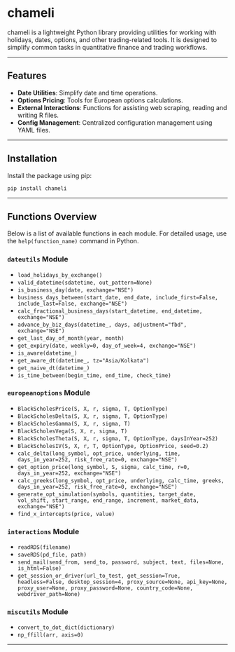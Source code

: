 # chameli

chameli is a lightweight Python library providing utilities for working with holidays, dates, options, and other trading-related tools. It is designed to simplify common tasks in quantitative finance and trading workflows.

---

## Features

- **Date Utilities**: Simplify date and time operations.
- **Options Pricing**: Tools for European options calculations.
- **External Interactions**: Functions for assisting web scraping, reading and writing R files.
- **Config Management**: Centralized configuration management using YAML files.

---

## Installation

Install the package using pip:

```bash
pip install chameli
```

---

## Functions Overview

Below is a list of available functions in each module. For detailed usage, use the `help(function_name)` command in Python.

### `dateutils` Module
- `load_holidays_by_exchange()`
- `valid_datetime(sdatetime, out_pattern=None)`
- `is_business_day(date, exchange="NSE")`
- `business_days_between(start_date, end_date, include_first=False, include_last=False, exchange="NSE")`
- `calc_fractional_business_days(start_datetime, end_datetime, exchange="NSE")`
- `advance_by_biz_days(datetime_, days, adjustment="fbd", exchange="NSE")`
- `get_last_day_of_month(year, month)`
- `get_expiry(date, weekly=0, day_of_week=4, exchange="NSE")`
- `is_aware(datetime_)`
- `get_aware_dt(datetime_, tz="Asia/Kolkata")`
- `get_naive_dt(datetime_)`
- `is_time_between(begin_time, end_time, check_time)`

### `europeanoptions` Module
- `BlackScholesPrice(S, X, r, sigma, T, OptionType)`
- `BlackScholesDelta(S, X, r, sigma, T, OptionType)`
- `BlackScholesGamma(S, X, r, sigma, T)`
- `BlackScholesVega(S, X, r, sigma, T)`
- `BlackScholesTheta(S, X, r, sigma, T, OptionType, daysInYear=252)`
- `BlackScholesIV(S, X, r, T, OptionType, OptionPrice, seed=0.2)`
- `calc_delta(long_symbol, opt_price, underlying, time, days_in_year=252, risk_free_rate=0, exchange="NSE")`
- `get_option_price(long_symbol, S, sigma, calc_time, r=0, days_in_year=252, exchange="NSE")`
- `calc_greeks(long_symbol, opt_price, underlying, calc_time, greeks, days_in_year=252, risk_free_rate=0, exchange="NSE")`
- `generate_opt_simulation(symbols, quantities, target_date, vol_shift, start_range, end_range, increment, market_data, exchange="NSE")`
- `find_x_intercepts(price, value)`

### `interactions` Module
- `readRDS(filename)`
- `saveRDS(pd_file, path)`
- `send_mail(send_from, send_to, password, subject, text, files=None, is_html=False)`
- `get_session_or_driver(url_to_test, get_session=True, headless=False, desktop_session=4, proxy_source=None, api_key=None, proxy_user=None, proxy_password=None, country_code=None, webdriver_path=None)`

### `miscutils` Module
- `convert_to_dot_dict(dictionary)`
- `np_ffill(arr, axis=0)`

---
